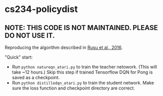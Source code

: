 # cs234-policydist

## NOTE: THIS CODE IS NOT MAINTAINED. PLEASE DO NOT USE IT.

Reproducing the algorithm described in [Rusu et al., 2016](https://arxiv.org/abs/1511.06295). 

"Quick" start:
- Run ```python natureqn_atari.py``` to train the teacher netowork. (This will take ~12 hours.) Skip this step if trained Tensorflow DQN for Pong is saved as a checkpoint.
- Run ```python distilledqn_atari.py``` to train the student network. Make sure the loss function and checkpoint directory are correct.
